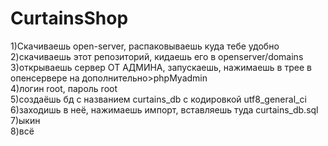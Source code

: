 # CurtainsShop
1)Скачиваешь open-server, распаковываешь куда тебе удобно   
2)скачиваешь этот репозиторий, кидаешь его в openserver/domains   
3)открываешь сервер ОТ АДМИНА, запускаешь, нажимаешь в трее в опенсервере на дополнительно>phpMyadmin   
4)логин root, пароль root   
5)создаёшь бд с названием curtains_db c кодировкой utf8_general_ci   
6)заходишь в неё, нажимаешь импорт, вставляешь туда curtains_db.sql   
7)ыкин   
8)всё   
